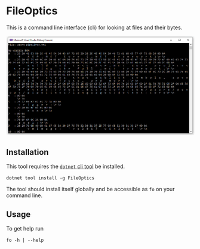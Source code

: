 # FileOptics

This is a command line interface (cli) for looking at files and their bytes.

![screenshot](img/screenshot-fileoptics.png)

## Installation

This tool requires the [`dotnet` cli tool](https://dotnet.microsoft.com/learn/dotnet/hello-world-tutorial/install) be installed.

```
dotnet tool install -g FileOptics
```

The tool should install itself globally and be accessible as `fo` on your command line.

## Usage

To get help run
```
fo -h | --help
```
